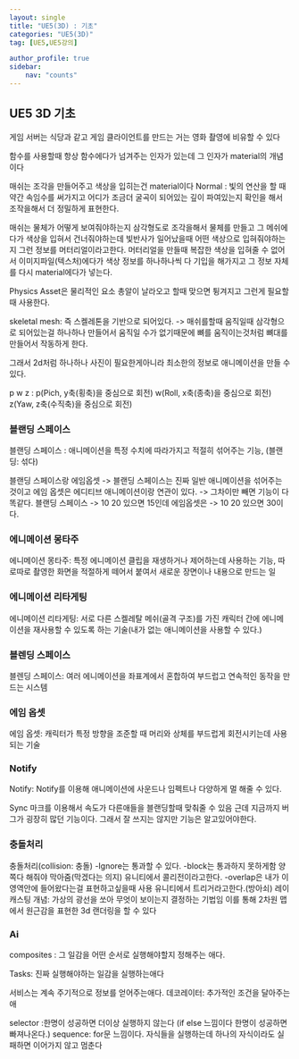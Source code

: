```yaml
---
layout: single
title: "UE5(3D) : 기초"
categories: "UE5(3D)"
tag: [UE5,UE5강의]

author_profile: true
sidebar:
    nav: "counts"
---
```


## UE5 3D 기초

게임 서버는 식당과 같고 게임 클라이언트를 만드는 거는 영화 촬영에 비유할 수 있다

함수를 사용할때 항상 함수에다가 넘겨주는 인자가 있는데 그 인자가 material의 개념이다

매쉬는 조각을 만들어주고 색상을 입히는건 material이다
Normal : 빛의 연산을 할 때 약간 속임수를 써가지고 어디가 조금더 굴곡이 되어있는 깊이 파여있는지 확인을 해서 조작을해서 더 정밀하게 표현한다.

매쉬는 물체가 어떻게 보여줘야하는지 삼각형도로 조각을해서 물체를 만들고
그 메쉬에다가 색상을 입혀서 건너줘야하는데 빛반사가 일어났을때 어떤 색상으로 입혀줘야하는지 그런 정보를 머터리얼이라고한다.
머터리얼을 만들때 복잡한 색상을 입혀줄 수 없어서 이미지파일(텍스처)에다가 색상 정보를 하나하나씩 다 기입을 해가지고 그 정보 자체를 다시 material에다가 넣는다.

Physics Asset은 물리적인 요소 총알이 날라오고 할때 맞으면 튕겨지고 그런게 필요할때 사용한다.

skeletal mesh: 즉 스켈레톤을 기반으로 되어있다.
-> 매쉬를할때 움직일때 삼각형으로 되어있는걸 하나하나 만들어서 움직일 수가 없기때문에 뼈를 움직이는것처럼 뼈대를 만들어서 작동하게 한다.

그래서 2d처럼 하나하나 사진이 필요한게아니라 최소한의 정보로 애니메이션을 만들 수 있다.

p w z   : p(Pich, y축(횡축)을 중심으로 회전)  w(Roll, x축(종축)을 중심으로 회전) z(Yaw, z축(수직축)을 중심으로 회전)

### 블랜딩 스페이스

블랜딩 스페이스 : 애니메이션을 특정 수치에 따라가지고 적절히 섞어주는 기능, (블랜딩: 섞다)

블랜딩 스페이스랑 에임옵셋
-> 블랜딩 스페이스는 진짜 일반 애니메이션을 섞어주는 것이고 에임 옵셋은 에디티브 애니메이션이랑 연관이 있다.
-> 그차이만 빼면 기능이 다 똑같다.
블랜딩 스페이스 -> 10 20 있으면 15인데
에임옵셋은 -> 10 20 있으면 30이다.

### 에니메이션 몽타주

에니메이션 몽타주: 특정 에니메이션 클립을 재생하거나 제어하는데 사용하는 기능, 따로따로 촬영한 화면을 적절하게 떼어서 붙여서 새로운 장면이나 내용으로 만드는 일

### 에니메이션 리타게팅

에니메이션 리타게팅: 서로 다른 스켈레탈 메쉬(골격 구조)를 가진 캐릭터 간에 에니메이션을 재사용할 수 있도록 하는 기술(내가 없는 애니메이션을 사용할 수 있다.)

### 블렌딩 스페이스

블렌딩 스페이스: 여러 에니메이션을 좌표계에서 혼합하여 부드럽고 연속적인 동작을 만드는 시스템

### 에임 옵셋

에임 옵셋: 캐릭터가 특정 방향을 조준할 때 머리와 상체를 부드럽게 회전시키는데 사용되는 기술

### Notify

Notify: Notify를 이용해 애니메이션에 사운드나 임펙트나 다양하게 멀 해줄 수 있다.

Sync 마크를 이용해서 속도가 다른애들을 블랜딩할때 맞춰줄 수 있음 근데 지금까지 버그가 굉장히 많던 기능이다. 그래서 잘 쓰지는 않지만 기능은 알고있어야한다.

### 충돌처리

충돌처리(collision: 충돌)
-Ignore는 통과할 수 있다.
-block는 통과하지 못하게함 양쪽다 해줘야 막아줌(막겠다는 의지) 유니티에서 콜리전이라고한다.
-overlap은 내가 이 영역안에 들어왔다는걸 표현하고싶을때 사용   유니티에서 트리거라고한다.(방아쇠)
레이캐스팅 개념: 가상의 광선을 쏘아 무엇이 보이는지 결정하는 기법임 이를 통해 2차원 맵에서 원근감을 표현한 3d 랜더링을 할 수 있다

### Ai

composites :  그 일감을 어떤 순서로 실행해야할지 정해주는 애다.

Tasks: 진짜 실행해야하는 일감을 실행하는애다

서비스는 계속 주기적으로 정보를 얻어주는애다.
데코레이터: 추가적인 조건을 달아주는애

selector :한명이 성공하면 더이상 실행하지 않는다 (if else 느낌이다 한명이 성공하면 빠져나온다.)
sequence: for문 느낌이다. 자식들을 실행하는데 하나의 자식이라도 실패하면 이어가지 않고 멈춘다 
